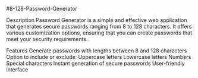 #8-128-Password-Generator

Description
Password Generator is a simple and effective web application that generates secure passwords ranging from 8 to 128 characters. It offers various customization options, ensuring that you can create passwords that meet your security requirements.

Features
Generate passwords with lengths between 8 and 128 characters
Option to include or exclude:
Uppercase letters
Lowercase letters
Numbers
Special characters
Instant generation of secure passwords
User-friendly interface
